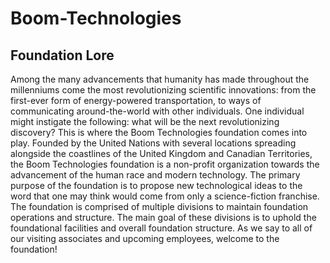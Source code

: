 # Boom-Technologies

## Foundation Lore
Among the many advancements that humanity has made throughout the millenniums come the most revolutionizing scientific innovations: from the first-ever form of energy-powered transportation, to ways of communicating around-the-world with other individuals. One individual might instigate the following: what will be the next revolutionizing discovery? This is where the Boom Technologies foundation comes into play. Founded by the United Nations with several locations spreading alongside the coastlines of the United Kingdom and Canadian Territories, the Boom Technologies foundation is a non-profit organization towards the advancement of the human race and modern technology. The primary purpose of the foundation is to propose new technological ideas to the word that one may think would come from only a science-fiction franchise. The foundation is comprised of multiple divisions to maintain foundation operations and structure. The main goal of these divisions is to uphold  the foundational facilities and overall foundation structure. As we say to all of our visiting associates and upcoming employees, welcome to the foundation!
